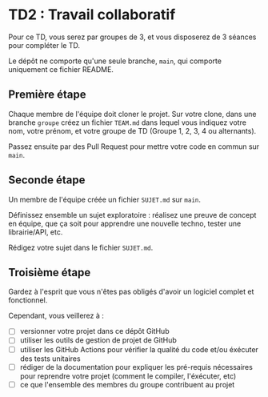 # TD2 : Travail collaboratif

Pour ce TD, vous serez par groupes de 3, et vous disposerez de 3 séances pour compléter le TD.

Le dépôt ne comporte qu'une seule branche, `main`, qui comporte uniquement ce fichier README.

## Première étape

Chaque membre de l'équipe doit cloner le projet. Sur votre clone, dans une branche `groupe` créez un fichier `TEAM.md` dans lequel vous indiquez votre nom, votre prénom, et votre groupe de TD (Groupe 1, 2, 3, 4 ou alternants).

Passez ensuite par des Pull Request pour mettre votre code en commun sur `main`.

## Seconde étape

Un membre de l'équipe créée un fichier `SUJET.md` sur `main`.

Définissez ensemble un sujet exploratoire : réalisez une preuve de concept en équipe, que ça soit pour apprendre une nouvelle techno, tester une librairie/API, etc.

Rédigez votre sujet dans le fichier `SUJET.md`.

## Troisième étape

Gardez à l'esprit que vous n'êtes pas obligés d'avoir un logiciel complet et fonctionnel.

Cependant, vous veillerez à :

- [ ] versionner votre projet dans ce dépôt GitHub
- [ ] utiliser les outils de gestion de projet de GitHub
- [ ] utiliser les GitHub Actions pour vérifier la qualité du code et/ou éxécuter des tests unitaires
- [ ] rédiger de la documentation pour expliquer les pré-requis nécessaires pour reprendre votre projet (comment le compiler, l'éxécuter, etc)
- [ ] ce que l'ensemble des membres du groupe contribuent au projet
